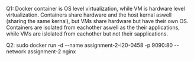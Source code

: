 Q1: Docker container is OS level virtualization, while VM is hardware level virtualization. Containers share hardware and the host kernal aswell (sharing the same kernal), but VMs share hardware but have their own OS. Containers are isolated from eachother aswell as the their applications, while VMs are islolated from eachother but not their sapplications.

Q2: sudo docker run -d --name assignment-2-I20-0458 -p 9090:80 --network assignment-2 nginx
